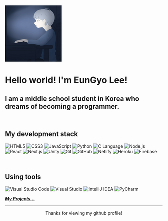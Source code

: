 <img src="./Profile.jpg" height="180">

<h1> Hello world! I'm EunGyo Lee! </h1>

<h2>I am a middle school student in Korea who dreams of becoming a programmer.</h2>

<br />
<h2> My development stack </h2>

![HTML5](https://img.shields.io/badge/-HTML5-F05032.svg?&style=for-the-badge&logo=HTML5&logoColor=white)
![CSS3](https://img.shields.io/badge/-CSS3-007ACC.svg?&style=for-the-badge&logo=CSS3&logoColor=white)
![JavaScript](https://img.shields.io/badge/-JavaScript-F7DF1E.svg?&style=for-the-badge&logo=Javascript&logoColor=white)
![Python](https://img.shields.io/badge/-Python-3776AB.svg?&style=for-the-badge&logo=Python&logoColor=white)
![C Language](https://img.shields.io/badge/-C%20Language-A8B9CC.svg?&style=for-the-badge&logo=C&logoColor=white)
![Node.js](https://img.shields.io/badge/-Nodejs-43853d.svg?&style=for-the-badge&logo=Node.js&logoColor=white)
![React](https://img.shields.io/badge/-React-61DAFB.svg?style=for-the-badge&logo=React&logoColor=white)
![Next.js](https://img.shields.io/badge/-Nextjs-000000.svg?style=for-the-badge&logo=Next.js&logoColor=white)
![Unity](https://img.shields.io/badge/-Unity-FFFFFF.svg?style=for-the-badge&logo=Unity&logoColor=white)
![Git](https://img.shields.io/badge/-Git-F05032.svg?&style=for-the-badge&logo=Git&logoColor=white)
![GitHub](https://img.shields.io/badge/-GitHub-181717.svg?&style=for-the-badge&logo=GitHub&logoColor=white)
![Netlify](https://img.shields.io/badge/-Netlify-00C7B7.svg?&style=for-the-badge&logo=Netlify&logoColor=white)
![Heroku](https://img.shields.io/badge/-Heroku-430098.svg?&style=for-the-badge&logo=Heroku&logoColor=white)
![Firebase](https://img.shields.io/badge/-Firebase-FFCA28.svg?&style=for-the-badge&logo=Firebase&logoColor=white)

<br/>

<h2> Using tools </h2>

![Visual Studio Code](https://img.shields.io/badge/-Visual%20Studio%20Code-007ACC.svg?&style=for-the-badge&logo=VisualStudioCode&logoColor=white)
![Visual Studio](https://img.shields.io/badge/-Visual%20Studio-5C2D91.svg?style=for-the-badge&logo=VisualStudio&logoColor=white)
![IntelliJ IDEA](https://img.shields.io/badge/-IntelliJ%20IDEA-000000.svg?style=for-the-badge&logo=IntelliJIDEA&logoColor=white)
![PyCharm](https://img.shields.io/badge/-PyCharm-000000.svg?style=for-the-badge&logo=PyCharm&logoColor=white)

<b><em><a href="https://github.com/eungyolee?tab=repositories">My Projects...</a></em></b>

---

<p align="center">
  Thanks for viewing my github profile!
</p>
